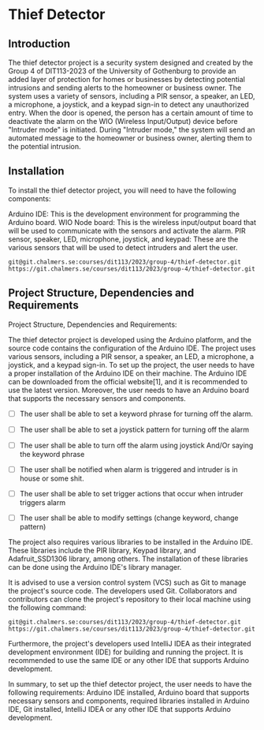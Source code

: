 # Thief Detector



## Introduction

The thief detector project is a security system designed and created by the Group 4 of DIT113-2023 of the University of Gothenburg to provide an added layer of protection for homes or 
businesses by detecting potential intrusions and sending alerts to the homeowner or business owner. 
The system uses a variety of sensors, including a PIR sensor, a speaker, an LED, a microphone, a joystick, and 
a keypad sign-in to detect any unauthorized entry. When the door is opened, the person has a certain amount of time to 
deactivate the alarm on the WIO (Wireless Input/Output) device before "Intruder mode" is initiated. 
During "Intruder mode," the system will send an automated message to the homeowner or business owner, 
alerting them to the potential intrusion.

## Installation
To install the thief detector project, you will need to have the following components:

Arduino IDE: This is the development environment for programming the Arduino board.
WIO Node board: This is the wireless input/output board that will be used to communicate with the sensors and 
activate the alarm.
PIR sensor, speaker, LED, microphone, joystick, and keypad: These are the various sensors that will be used 
to detect intruders and alert the user.


```
git@git.chalmers.se:courses/dit113/2023/group-4/thief-detector.git
https://git.chalmers.se/courses/dit113/2023/group-4/thief-detector.git
```

## Project Structure, Dependencies and Requirements

Project Structure, Dependencies and Requirements:

The thief detector project is developed using the Arduino platform, and the source code contains the configuration 
of the Arduino IDE. The project uses various sensors, including a PIR sensor, a speaker, an LED, a microphone, 
a joystick, and a keypad sign-in.
To set up the project, the user needs to have a proper installation of the Arduino IDE on their machine. 
The Arduino IDE can be downloaded from the official website[1], and it is recommended to use the latest version. 
Moreover, the user needs to have an Arduino board that supports the necessary sensors and components.
- [ ] The user shall be able to set a keyword phrase for turning off the alarm.
- [ ] The user shall be able to set a joystick pattern for turning off the alarm
- [ ] The user shall be able to turn off the alarm using joystick And/Or saying the keyword phrase
- [ ] The user shall be notified when alarm is triggered and intruder is in house or some shit.
- [ ] The user shall be able to set trigger actions that occur when intruder triggers alarm
- [ ] The user shall be able to modify settings (change keyword, change pattern)


The project also requires various libraries to be installed in the Arduino IDE. These libraries include the PIR library,
Keypad library, and Adafruit_SSD1306 library, among others. The installation of these libraries can be done using the 
Arduino IDE's library manager.

It is advised to use a version control system (VCS) such as Git to manage the project's source code. 
The developers used Git. Collaborators and contributors can clone the project's 
repository to their local machine using the following command:

```
git@git.chalmers.se:courses/dit113/2023/group-4/thief-detector.git
https://git.chalmers.se/courses/dit113/2023/group-4/thief-detector.git
```


Furthermore, the project's developers used  IntelliJ IDEA as their integrated development environment (IDE) 
for building and running the project. It is recommended to use the same IDE or any other IDE that supports 
Arduino development.

In summary, to set up the thief detector project, the user needs to have the following requirements:
Arduino IDE installed,
Arduino board that supports necessary sensors and components,
required libraries installed in Arduino IDE,
Git installed,
IntelliJ IDEA or any other IDE that supports Arduino development.



